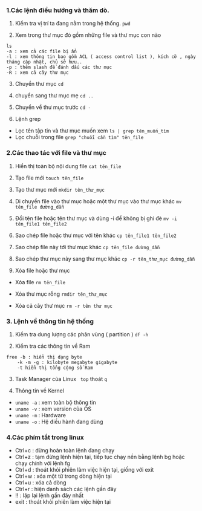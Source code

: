 ### 1.Các lệnh điều hướng và thăm dò. 

1. Kiểm tra vị trí ta đang nằm trong hệ thống.
` pwd `

2. Xem trong thư mục đó gồm những file và thư mục con nào
``` 
ls
-a : xem cả các file bị ẩn
-l : xem thông tin bao gồm ACL ( access control list ), kích cỡ , ngày tháng cập nhật, chủ sở hưu..
-p : thêm slash để đánh dấu các thư mục 
-R : xem cả cây thư mục

```

3. Chuyển thư mục
` cd `

4. chuyển sang thư mục mẹ
` cd .. `

5. Chuyển về thư mục trước 
` cd - `

6. Lệnh grep 
- Lọc tên tập tin và thư mục muốn xem 
` ls | grep tên_muốn_tìm `
- Lọc chuỗi trong file 
` grep "chuỗi cần tìm" tên_file `

### 2.Các thao tác với file và thư mục 

1. Hiển thị toàn bộ nội dung file
` cat tên_file `

2. Tạo file mới
` touch tên_file `

3. Tạo thư mục mới
` mkdir tên_thư_mục `

4. Di chuyển file vào thư mục hoặc một thư mục vào thư mục khác
` mv tên_file đường_dẫn ` 

5. Đổi tên file hoặc tên thư mục và dùng -i để không bị ghi đè
` mv -i tên_file1 tên_file2 `

6. Sao chép file hoặc thư mục với tên khác
` cp tên_file1 tên_file2 `

7. Sao chép file này tới thư mục khác
` cp tên_file đường_dẫn `

8. Sao chép thư mục này sang thư mục khác
` cp -r tên_thư_mục đường_dẫn `

9. Xóa file hoặc thư mục 
- Xóa file
`rm tên_file`

- Xóa thư mục rỗng 
` rmdir tên_thư_mục `

- Xóa cả cây thư mục 
` rm -r tên thư mục `


### 3. Lệnh về thông tin hệ thống 

1. Kiểm tra dung lượng các phân vùng ( partition )
` df -h ` 

2. Kiểm tra các thông tin về Ram 
``` 
free -b : hiển thị dạng byte 
	-k -m -g : kilobyte megabyte gigabyte 
	-t hiển thị tổng cộng số Ram 
```

3. Task Manager của Linux 
` top` thoát `q` 

4. Thông tin về Kernel 
- ` uname -a ` : xem toàn bộ thông tin
- ` uname -v ` : xem version của OS
- ` uname -m ` : Hardware 
- ` uname -o ` : Hệ điều hành đang dùng 

### 4.Các phím tắt trong linux 

- Ctrl+c : dừng hoàn toàn lệnh đang chạy
- Ctrl+z : tạm dừng lệnh hiện tại, tiếp tục chạy nền bằng lệnh bg hoặc chạy chính với lệnh fg
- Ctrl+d : thoát khỏi phiên làm việc hiện tại, giống với exit
- Ctrl+w : xóa một từ trong dòng hiện tại
- Ctrl+u : xóa cả dòng
- Ctrl+r : hiện danh sách các lệnh gần đây
- !! : lặp lại lệnh gần đây nhất
- exit : thoát khỏi phiên làm việc hiện tại
















